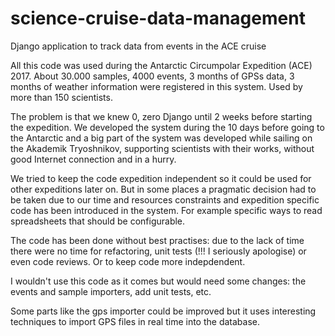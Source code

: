 # science-cruise-data-management
Django application to track data from events in the ACE cruise

All this code was used during the Antarctic Circumpolar Expedition (ACE) 2017. About 30.000 samples, 4000 events, 3 months of GPSs data, 3 months of weather information were registered in this system. Used by more than 150 scientists.

The problem is that we knew 0, zero Django until 2 weeks before starting the expedition. We developed the system during the 10 days before going to the Antarctic and a big part of the system was developed while sailing on the Akademik Tryoshnikov, supporting scientists with their works, without good Internet connection and in a hurry.

We tried to keep the code expedition independent so it could be used for other expeditions later on. But in some places a pragmatic decision had to be taken due to our time and resources constraints and expedition specific code has been introduced in the system. For example specific ways to read spreadsheets that should be configurable.

The code has been done without best practises: due to the lack of time there were no time for refactoring, unit tests (!!! I seriously apologise) or even code reviews. Or to keep code more indepdendent.

I wouldn't use this code as it comes but would need some changes: the events and sample importers, add unit tests, etc.

Some parts like the gps importer could be improved but it uses interesting techniques to import GPS files in real time into the database.
